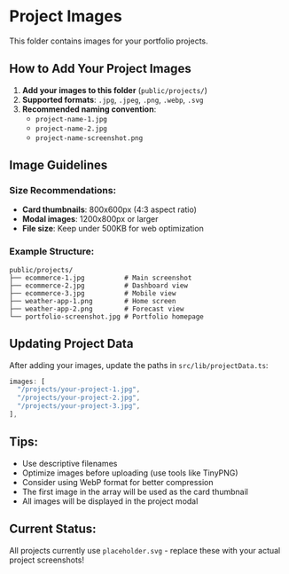 # Project Images

This folder contains images for your portfolio projects.

## How to Add Your Project Images

1. **Add your images to this folder** (`public/projects/`)
2. **Supported formats**: `.jpg`, `.jpeg`, `.png`, `.webp`, `.svg`
3. **Recommended naming convention**:
   - `project-name-1.jpg`
   - `project-name-2.jpg`
   - `project-name-screenshot.png`

## Image Guidelines

### Size Recommendations:

- **Card thumbnails**: 800x600px (4:3 aspect ratio)
- **Modal images**: 1200x800px or larger
- **File size**: Keep under 500KB for web optimization

### Example Structure:

```
public/projects/
├── ecommerce-1.jpg          # Main screenshot
├── ecommerce-2.jpg          # Dashboard view
├── ecommerce-3.jpg          # Mobile view
├── weather-app-1.png        # Home screen
├── weather-app-2.png        # Forecast view
└── portfolio-screenshot.jpg # Portfolio homepage
```

## Updating Project Data

After adding your images, update the paths in `src/lib/projectData.ts`:

```typescript
images: [
  "/projects/your-project-1.jpg",
  "/projects/your-project-2.jpg",
  "/projects/your-project-3.jpg",
],
```

## Tips:

- Use descriptive filenames
- Optimize images before uploading (use tools like TinyPNG)
- Consider using WebP format for better compression
- The first image in the array will be used as the card thumbnail
- All images will be displayed in the project modal

## Current Status:

All projects currently use `placeholder.svg` - replace these with your actual project screenshots!
